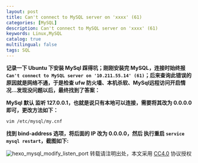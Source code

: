 ```yaml
---
layout: post
title: Can't connect to MySQL server on 'xxxx' (61)
categories: [MySQL]
description: Can't connect to MySQL server on 'xxxx' (61)
keywords: Linux,MySQL
catalog: true
multilingual: false
tags: SQL
---
```


**记录一下 Ubuntu 下安装 MySql 踩得坑；刚刚安装完 MySQL，连接时始终报 `Can't connect to MySQL server on '10.211.55.14' (61)`；后来查询此错误的原因就是网络不通，于是检查 ufw 防火墙、本机杀软、MySql远程访问开启情况...发现没问题以后，最终找到了答案：**

<!--more-->

**MySql 默认 监听 127.0.0.1，也就是说只有本地可以连接，需要将其改为 0.0.0.0 即可，更改方法如下：**

``` sh
vim /etc/mysql/my.cnf
```

**找到 bind-address 选项，将后面的 IP 改为 0.0.0.0，然后 执行重启 `service mysql restart`，截图如下:**

![hexo_mysql_modify_listen_port](https://oss.link/markdown/hexo_mysql_modify_listen_port.png)
转载请注明出处，本文采用 [CC4.0](http://creativecommons.org/licenses/by-nc-nd/4.0/) 协议授权
